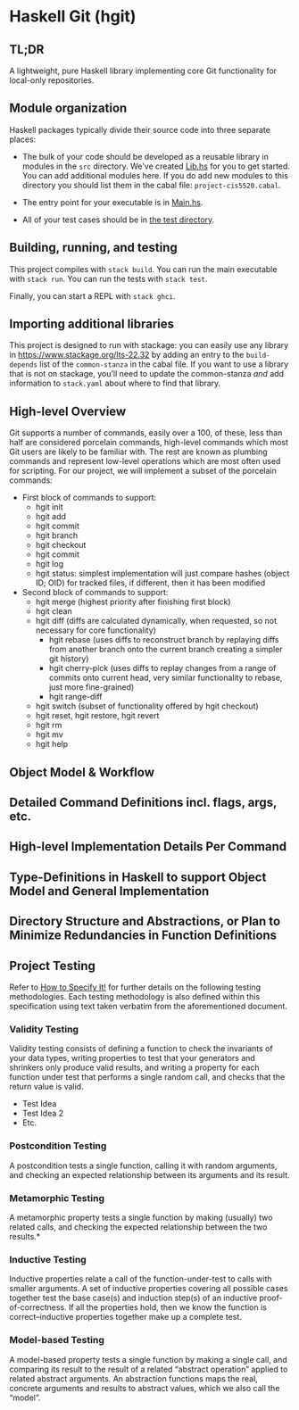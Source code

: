 # Haskell Git (hgit)

## TL;DR 
A lightweight, pure Haskell library implementing core Git functionality for local-only repositories.

## Module organization

Haskell packages typically divide their source code into three separate places:

  - The bulk of your code should be developed as a reusable library in 
    modules in the `src` directory. We've created [Lib.hs](src/Lib.hs) 
    for you to get started. You can add additional modules here.
    If you do add new modules to this directory you should list them
    in the cabal file: `project-cis5520.cabal`.
  
  - The entry point for your executable is in [Main.hs](app/Main.hs). 
  
  - All of your test cases should be in [the test directory](test/Spec.hs).

## Building, running, and testing

This project compiles with `stack build`. 
You can run the main executable with `stack run`.
You can run the tests with `stack test`. 

Finally, you can start a REPL with `stack ghci`.

## Importing additional libraries

This project is designed to run with stackage: you can easily use any library
in https://www.stackage.org/lts-22.32 by adding an entry to the
`build-depends` list of the `common-stanza` in the cabal file. If you want to
use a library that is not on stackage, you'll need to update the common-stanza
*and* add information to `stack.yaml` about where to find that library.

## High-level Overview

Git supports a number of commands, easily over a 100, of these, less than half are considered porcelain commands, high-level commands which most Git users are likely to be familiar with. The rest are known as plumbing commands and represent low-level operations which are most often used for scripting. For our project, we will implement a subset of the porcelain commands:

- First block of commands to support:
  - hgit init
  - hgit add
  - hgit commit
  - hgit branch
  - hgit checkout
  - hgit commit
  - hgit log
  - hgit status: simplest implementation will just compare hashes (object ID; OID) for tracked files, if different, then it has been modified
- Second block of commands to support:
  - hgit merge (highest priority after finishing first block)
  - hgit clean
  - hgit diff (diffs are calculated dynamically, when requested, so not necessary for core functionality)
    - hgit rebase (uses diffs to reconstruct branch by replaying diffs from another branch onto the current branch creating a simpler git history)
    - hgit cherry-pick (uses diffs to replay changes from a range of commits onto current head, very similar functionality to rebase, just more fine-grained)
    - hgit range-diff
  - hgit switch (subset of functionality offered by hgit checkout)
  - hgit reset, hgit restore, hgit revert
  - hgit rm
  - hgit mv
  - hgit help

## Object Model & Workflow

## Detailed Command Definitions incl. flags, args, etc.

## High-level Implementation Details Per Command

## Type-Definitions in Haskell to support Object Model and General Implementation

## Directory Structure and Abstractions, or Plan to Minimize Redundancies in Function Definitions

## Project Testing

Refer to [How to Specify It\!](https://research.chalmers.se/publication/517894/file/517894_Fulltext.pdf) for further details on the following testing methodologies. Each testing methodology is also defined within this specification using text taken verbatim from the aforementioned document.

### Validity Testing

Validity testing consists of defining a function to check the invariants of your data types, writing properties to test that your generators and shrinkers only produce valid results, and writing a property for each function under test that performs a single random call, and checks that the return value is valid.

- Test Idea
- Test Idea 2
- Etc.

### Postcondition Testing

A postcondition tests a single function, calling it with random arguments, and checking an expected relationship between its arguments and its result.

### Metamorphic Testing

A metamorphic property tests a single function by making (usually) two related calls, and checking the expected relationship between the two results.\*

### Inductive Testing

Inductive properties relate a call of the function-under-test to calls with smaller arguments. A set of inductive properties covering all possible cases together test the base case(s) and induction step(s) of an inductive proof-of-correctness. If all the properties hold, then we know the function is correct–inductive properties together make up a complete test.

### Model-based Testing

A model-based property tests a single function by making a single call, and comparing its result to the result of a related “abstract operation” applied to related abstract arguments. An abstraction functions maps the real, concrete arguments and results to abstract values, which we also call the “model”.


